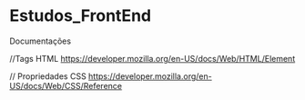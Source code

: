 # Estudos_FrontEnd

Documentações

//Tags HTML
https://developer.mozilla.org/en-US/docs/Web/HTML/Element

// Propriedades CSS
https://developer.mozilla.org/en-US/docs/Web/CSS/Reference

